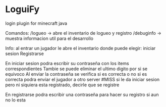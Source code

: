 # LoguiFy
login plugin for minecraft java

Comandos:
/logueo -> abre el inventario de logueo y registro
/debuginfo -> muestra informacion util para el desarrollo

Info:
al entrar un jugador le abre el inventario donde puede elegir:
  iniciar sesion
  Registrarse

  En iniciar sesion podra escribir su contraseña con los items
  correspondientes
  Tambie se puede eliminar el ultimo digito por si se equivoco
  Al enviar la contraseña se verifica si es correcta o no
  si es correcta podra enviar el jugador a otro server
  #MISS si le da iniciar sesion pero ni siquiera esta registrado, decirle que se registre

  En registrarse podra escribir una contraseña para hacer su registro si aun
  no lo esta
  
